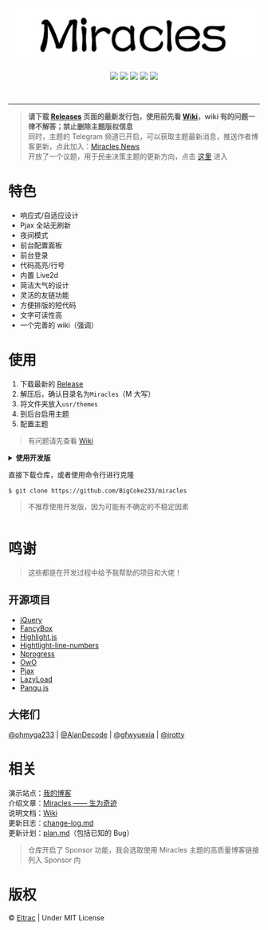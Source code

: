 <p align="center">
  <img src="banner.jpg">
</p>
<p align="center">
  <img src="https://img.shields.io/badge/build-passing-brightgreen.svg?style=flat-square">
  <img src="https://img.shields.io/badge/made%20with-%E2%9D%A4-ff69b4.svg?style=flat-square">
  <img src="https://img.shields.io/badge/license-MIT-blue.svg?style=flat-square">
  <img src="https://img.shields.io/badge/for-Typecho-blueviolet.svg?style=flat-square">
  <img src="https://img.shields.io/badge/version-1.2.4-red.svg?style=flat-square">
</p>
<br>

---

> **请下载 [Releases](https://github.com/BigCoke233/miracles/releases) 页面的最新发行包，使用前先看 [Wiki](https://github.com/BigCoke233/miracles/wiki)，wiki 有的问题一律不解答；禁止删除主题版权信息**<br>同时，主题的 Telegram 频道已开启，可以获取主题最新消息，推送作者博客更新，点此加入：[Miracles News](https://t.me/eltracer)<br>开放了一个议题，用于~~民主~~决策主题的更新方向，点击 [这里](https://github.com/BigCoke233/miracles/issues/17) 进入
# 特色
- 响应式/自适应设计
- Pjax 全站无刷新
- 夜间模式
- 前台配置面板
- 前台登录
- 代码高亮/行号
- 内置 Live2d
- 简洁大气的设计
- 灵活的友链功能
- 方便排版的短代码
- 文字可读性高
- 一个完善的 wiki（强调）

# 使用
1. 下载最新的 [Release](https://github.com/BigCoke233/miracles/releases)
2. 解压后，确认目录名为`Miracles`（M 大写）
3. 将文件夹放入`usr/themes`
4. 到后台启用主题
5. 配置主题
> 有问题请先查看 [Wiki](https://github.com/BigCoke233/miracles/wiki)

<details>
<summary><strong>使用开发版</strong></smmary>
  
直接下载仓库，或者使用命令行进行克隆
```git
$ git clone https://github.com/BigCoke233/miracles
```
> 不推荐使用开发版，因为可能有不确定的不稳定因素

</details>

# 鸣谢
> 这些都是在开发过程中给予我帮助的项目和大佬！
## 开源项目
- [jQuery](https://github.com/jquery/jquery)
- [FancyBox](https://github.com/fancyapps/fancybox)
- [Highlight.js](https://github.com/highlightjs/highlight.js)
- [Hightlight-line-numbers](https://github.com/wcoder/highlightjs-line-numbers.js)
- [Nprogress](https://github.com/rstacruz/nprogress)
- [OwO](https://github.com/DIYgod/OwO)
- [Pjax](https://github.com/defunkt/jquery-pjax)
- [LazyLoad](https://github.com/tuupola/lazyload)
- [Pangu.js](https://github.com/vinta/pangu.js)
## 大佬们
[@ohmyga233](https://github.com/ohmyga233) | 
[@AlanDecode](https://github.com/AlanDecode) | 
[@gfwyuexia](https://github.com/gfwyuexia) | 
[@jrotty](https://github.com/jrotty)

# 相关
演示站点：[我的博客](https://guhub.cn)  
介绍文章：[Miracles —— 生为奇迹](https://guhub.cn/p/miracles.html)  
说明文档：[Wiki](https://github.com/BigCoke233/miracles/wiki)  
更新日志：[change-log.md](docs/change-log.md)  
更新计划：[plan.md](docs/plan.md)（包括已知的 Bug）  
> 仓库开启了 Sponsor 功能，我会选取使用 Miracles 主题的高质量博客链接列入 Sponsor 内

# 版权
&copy; [Eltrac](https://github.com/BigCoke233) | Under MIT License
